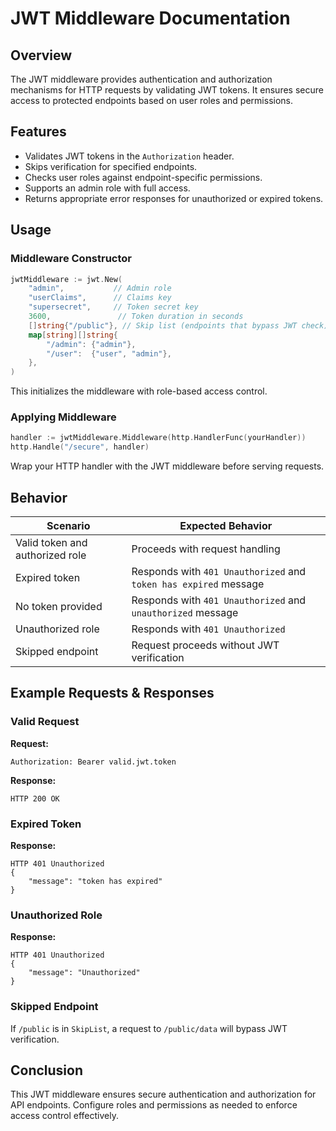 # JWT Middleware Documentation

## Overview
The JWT middleware provides authentication and authorization mechanisms for HTTP requests by validating JWT tokens. It ensures secure access to protected endpoints based on user roles and permissions.

## Features
- Validates JWT tokens in the `Authorization` header.
- Skips verification for specified endpoints.
- Checks user roles against endpoint-specific permissions.
- Supports an admin role with full access.
- Returns appropriate error responses for unauthorized or expired tokens.

## Usage

### Middleware Constructor
```go
jwtMiddleware := jwt.New(
    "admin",           // Admin role
    "userClaims",      // Claims key
    "supersecret",     // Token secret key
    3600,               // Token duration in seconds
    []string{"/public"}, // Skip list (endpoints that bypass JWT check)
    map[string][]string{
        "/admin": {"admin"},
        "/user":  {"user", "admin"},
    },
)
```
This initializes the middleware with role-based access control.

### Applying Middleware
```go
handler := jwtMiddleware.Middleware(http.HandlerFunc(yourHandler))
http.Handle("/secure", handler)
```
Wrap your HTTP handler with the JWT middleware before serving requests.

## Behavior

| Scenario                        | Expected Behavior                                                |
|---------------------------------|------------------------------------------------------------------|
| Valid token and authorized role | Proceeds with request handling                                   |
| Expired token                   | Responds with `401 Unauthorized` and `token has expired` message |
| No token provided               | Responds with `401 Unauthorized` and `unauthorized` message      |
| Unauthorized role               | Responds with `401 Unauthorized`                                 |
| Skipped endpoint                | Request proceeds without JWT verification                        |

## Example Requests & Responses

### Valid Request
**Request:**
```
Authorization: Bearer valid.jwt.token
```
**Response:**
```
HTTP 200 OK
```

### Expired Token
**Response:**
```
HTTP 401 Unauthorized
{
    "message": "token has expired"
}
```

### Unauthorized Role
**Response:**
```
HTTP 401 Unauthorized
{
    "message": "Unauthorized"
}
```

### Skipped Endpoint
If `/public` is in `SkipList`, a request to `/public/data` will bypass JWT verification.

## Conclusion
This JWT middleware ensures secure authentication and authorization for API endpoints.
Configure roles and permissions as needed to enforce access control effectively.
